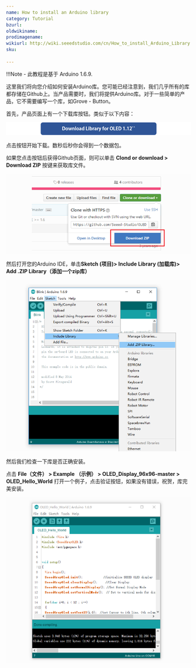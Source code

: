 ```yaml
---
name: How to install an Arduino library
category: Tutorial
bzurl: 
oldwikiname:
prodimagename: 
wikiurl: http://wiki.seeedstudio.com/cn/How_to_install_Arduino_Library
sku: 

---
```


!!!Note
    - 此教程是基于 Arduino 1.6.9.

这里我们将向您介绍如何安装Arduino库。您可能已经注意到，我们几乎所有的库都存储在Github上。当产品需要时，我们将提供Arduino库。对于一些简单的产品，它不需要编写一个库，如Grove - Button。    

首先，产品页面上有一个下载库按钮。类似于以下内容：

[![enter image description here](https://raw.githubusercontent.com/SeeedDocument/Grove_OLED_1.12/master/images/library.png)](https://github.com/Seeed-Studio/OLED_Display_96X96/archive/master.zip)

点击按钮开始下载。数秒后秒你会得到一个数据包。

如果您点击按钮后获得Github页面，则可以单击 **Clond or download > Download ZIP** 按键来获取库文件。

![enter image description here](https://raw.githubusercontent.com/SeeedDocument/Tutorial_Add_Arduino_Library/master/images/github_download.png)

然后打开您的Arduino IDE，单击**Sketch (项目)> Include Library (加载库)> Add .ZIP Library（添加一个zip库）**


![enter image description here](https://raw.githubusercontent.com/SeeedDocument/Tutorial_Add_Arduino_Library/master/images/add_library_1.png)

然后我们检查一下库是否正确安装。

点击 **File（文件） > Example （示例） > OLED_Display_96x96-master > OLED_Hello_World** 打开一个例子，点击验证按钮，如果没有错误，祝贺，库完美安装。


![enter image description here](https://raw.githubusercontent.com/SeeedDocument/Tutorial_Add_Arduino_Library/master/images/add_library_2.png)
